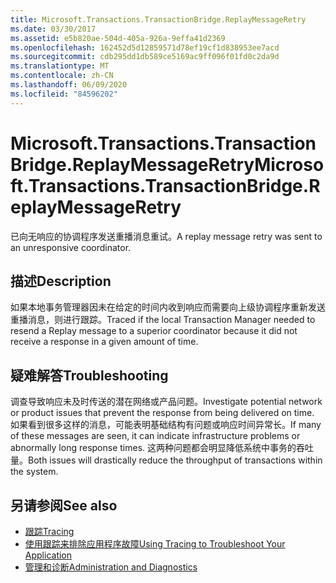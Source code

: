 ```yaml
---
title: Microsoft.Transactions.TransactionBridge.ReplayMessageRetry
ms.date: 03/30/2017
ms.assetid: e5b820ae-504d-405a-926a-9effa41d2369
ms.openlocfilehash: 162452d5d12859571d78ef19cf1d838953ee7acd
ms.sourcegitcommit: cdb295dd1db589ce5169ac9ff096f01fd0c2da9d
ms.translationtype: MT
ms.contentlocale: zh-CN
ms.lasthandoff: 06/09/2020
ms.locfileid: "84596202"
---
```

# <a name="microsofttransactionstransactionbridgereplaymessageretry"></a><span data-ttu-id="9ca5f-102">Microsoft.Transactions.TransactionBridge.ReplayMessageRetry</span><span class="sxs-lookup"><span data-stu-id="9ca5f-102">Microsoft.Transactions.TransactionBridge.ReplayMessageRetry</span></span>
<span data-ttu-id="9ca5f-103">已向无响应的协调程序发送重播消息重试。</span><span class="sxs-lookup"><span data-stu-id="9ca5f-103">A replay message retry was sent to an unresponsive coordinator.</span></span>  
  
## <a name="description"></a><span data-ttu-id="9ca5f-104">描述</span><span class="sxs-lookup"><span data-stu-id="9ca5f-104">Description</span></span>  
 <span data-ttu-id="9ca5f-105">如果本地事务管理器因未在给定的时间内收到响应而需要向上级协调程序重新发送重播消息，则进行跟踪。</span><span class="sxs-lookup"><span data-stu-id="9ca5f-105">Traced if the local Transaction Manager needed to resend a Replay message to a superior coordinator because it did not receive a response in a given amount of time.</span></span>  
  
## <a name="troubleshooting"></a><span data-ttu-id="9ca5f-106">疑难解答</span><span class="sxs-lookup"><span data-stu-id="9ca5f-106">Troubleshooting</span></span>  
 <span data-ttu-id="9ca5f-107">调查导致响应未及时传送的潜在网络或产品问题。</span><span class="sxs-lookup"><span data-stu-id="9ca5f-107">Investigate potential network or product issues that prevent the response from being delivered on time.</span></span>  <span data-ttu-id="9ca5f-108">如果看到很多这样的消息，可能表明基础结构有问题或响应时间异常长。</span><span class="sxs-lookup"><span data-stu-id="9ca5f-108">If many of these messages are seen, it can indicate infrastructure problems or abnormally long response times.</span></span> <span data-ttu-id="9ca5f-109">这两种问题都会明显降低系统中事务的吞吐量。</span><span class="sxs-lookup"><span data-stu-id="9ca5f-109">Both issues will drastically reduce the throughput of transactions within the system.</span></span>  
  
## <a name="see-also"></a><span data-ttu-id="9ca5f-110">另请参阅</span><span class="sxs-lookup"><span data-stu-id="9ca5f-110">See also</span></span>

- [<span data-ttu-id="9ca5f-111">跟踪</span><span class="sxs-lookup"><span data-stu-id="9ca5f-111">Tracing</span></span>](index.md)
- [<span data-ttu-id="9ca5f-112">使用跟踪来排除应用程序故障</span><span class="sxs-lookup"><span data-stu-id="9ca5f-112">Using Tracing to Troubleshoot Your Application</span></span>](using-tracing-to-troubleshoot-your-application.md)
- [<span data-ttu-id="9ca5f-113">管理和诊断</span><span class="sxs-lookup"><span data-stu-id="9ca5f-113">Administration and Diagnostics</span></span>](../index.md)
